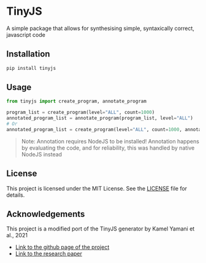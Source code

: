 # TinyJS

A simple package that allows for synthesising simple, syntaxically correct, javascript code

## Installation
```bash
pip install tinyjs
```

## Usage
```python
from tinyjs import create_program, annotate_program

program_list = create_program(level="ALL", count=1000)
annotated_program_list = annotate_program(program_list, level="ALL")
# Or
annotated_program_list = create_program(level="ALL", count=1000, annotated=True)
```

> Note: Annotation requires NodeJS to be installed! Annotation happens by evaluating the code, and for reliability, this was handled by native NodeJS instead

## License

This project is licensed under the MIT License. See the [LICENSE](./LICENSE) file for details.

## Acknowledgements
This project is a modified port of the TinyJS generator by Kamel Yamani et al., 2021
- [Link to the github page of the project](https://github.com/MarwaNair/TinyPy-Generator)
- [Link to the research paper](https://doi.org/10.48550/arXiv.2403.06503)